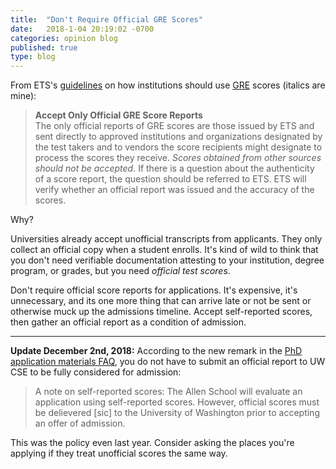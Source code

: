 ```yaml
---
title:  "Don't Require Official GRE Scores"
date:   2018-1-04 20:19:02 -0700
categories: opinion blog
published: true
type: blog
---
```


From ETS's [guidelines](https://web.archive.org/web/20171215105301/http://www.ets.org/s/gre/pdf/gre_guide.pdf) on how institutions should use 
[GRE](https://en.wikipedia.org/wiki/Graduate_Record_Examinations) scores (italics are mine):

>**Accept Only Official GRE Score Reports** <br/>
>The only official reports of GRE scores are
>those issued by ETS and sent directly to
>approved institutions and organizations
>designated by the test takers and to vendors
>the score recipients might designate to process
>the scores they receive. _Scores obtained from
>other sources should not be accepted_. If there
>is a question about the authenticity of a score
>report, the question should be referred to ETS.
>ETS will verify whether an official report was
>issued and the accuracy of the scores.

Why? 

Universities already accept unofficial transcripts from applicants. They only collect an official copy when a student enrolls. It's 
kind of wild to think that you don't need verifiable documentation attesting to your institution, degree program, or grades, but you need _official test scores_.

Don't require official score reports for applications. It's expensive, it's unnecessary, and its one more thing that can arrive late or not be
sent or otherwise muck up the admissions timeline. Accept self-reported scores, then gather an official report as a condition of admission.

---

**Update December 2nd, 2018:** According to the new remark in the [PhD application materials FAQ](https://web.archive.org/web/20190107083907/https://www.cs.washington.edu/academics/phd/admissions/required-materials),  you do not have to submit an official report to UW CSE to be fully considered for admission:

>A note on self-reported scores: The Allen School will evaluate an application using
>self-reported scores. However, official scores must be delievered [sic] to the University of
> Washington prior to accepting an offer of admission.

This was the policy even last year. Consider asking the places you're applying if they treat unofficial scores the same way.
